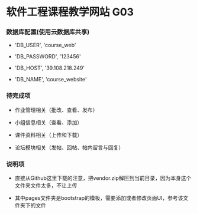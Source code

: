 # 软件工程课程教学网站 G03


### 数据库配置(使用云数据库共享)
+ 'DB_USER', 'course_web'

+ 'DB_PASSWORD', '123456'

+ 'DB_HOST', '39.108.218.249'

+ 'DB_NAME', 'course_website'


### 待完成项
+ 作业管理相关（批改、查看、发布）

+ 小组信息相关（查看、添加）

+ 课件资料相关（上传和下载）

+ 论坛模块相关（发帖、回帖、帖内留言与回复）

### 说明项
+ 直接从Github这里下载的注意，把vendor.zip解压到当前目录，因为本身这个文件夹文件太多，不让上传

+ 其中pages文件夹是bootstrap的模板，需要添加或者修改页面UI，参考该文件夹下的文件
